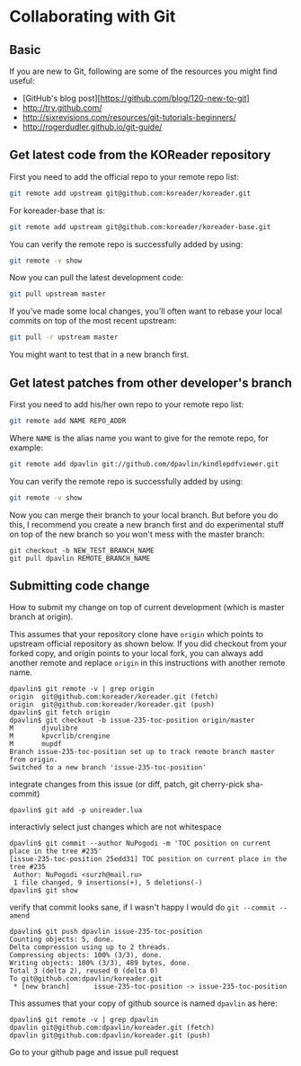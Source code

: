 # Collaborating with Git

## Basic
If you are new to Git, following are some of the resources you might find useful:
* [GitHub's blog post][https://github.com/blog/120-new-to-git]
* http://try.github.com/
* http://sixrevisions.com/resources/git-tutorials-beginners/
* http://rogerdudler.github.io/git-guide/

## Get latest code from the KOReader repository
First you need to add the official repo to your remote repo list:
```bash
git remote add upstream git@github.com:koreader/koreader.git
```

For koreader-base that is:
```bash
git remote add upstream git@github.com:koreader/koreader-base.git
```

You can verify the remote repo is successfully added by using:
```bash
git remote -v show
```

Now you can pull the latest development code:
```bash
git pull upstream master
```

If you've made some local changes, you'll often want to rebase your local commits on top of the most recent upstream:
```bash
git pull -r upstream master
```
You might want to test that in a new branch first.

## Get latest patches from other developer's branch
First you need to add his/her own repo to your remote repo list:
```bash
git remote add NAME REPO_ADDR
```
Where `NAME` is the alias name you want to give for the remote repo, for example:
```bash
git remote add dpavlin git://github.com/dpavlin/kindlepdfviewer.git
```

You can verify the remote repo is successfully added by using:
```bash
git remote -v show
```

Now you can merge their branch to your local branch. But before you do this, I recommend you create a new branch first and do experimental stuff on top of the new branch so you won't mess with the master branch:
```
git checkout -b NEW_TEST_BRANCH_NAME
git pull dpavlin REMOTE_BRANCH_NAME
```

## Submitting code change
How to submit my change on top of current development (which is master branch at origin).

This assumes that your repository clone have `origin` which points to upstream official repository as shown below. If you did checkout from your forked copy, and origin points to your local fork, you can always add another remote and replace `origin` in this instructions with another remote name.

```
dpavlin$ git remote -v | grep origin
origin  git@github.com:koreader/koreader.git (fetch)
origin  git@github.com:koreader/koreader.git (push)
dpavlin$ git fetch origin
dpavlin$ git checkout -b issue-235-toc-position origin/master
M       djvulibre
M       kpvcrlib/crengine
M       mupdf
Branch issue-235-toc-position set up to track remote branch master from origin.
Switched to a new branch 'issue-235-toc-position'
```

integrate changes from this issue (or diff, patch, git cherry-pick sha-commit)

```
dpavlin$ git add -p unireader.lua
```
interactivly select just changes which are not whitespace

```
dpavlin$ git commit --author NuPogodi -m 'TOC position on current place in the tree #235'
[issue-235-toc-position 25edd31] TOC position on current place in the tree #235
 Author: NuPogodi <surzh@mail.ru>
 1 file changed, 9 insertions(+), 5 deletions(-)
dpavlin$ git show
```

verify that commit looks sane, if I wasn't happy I would do `git --commit --amend`

```
dpavlin$ git push dpavlin issue-235-toc-position
Counting objects: 5, done.
Delta compression using up to 2 threads.
Compressing objects: 100% (3/3), done.
Writing objects: 100% (3/3), 489 bytes, done.
Total 3 (delta 2), reused 0 (delta 0)
To git@github.com:dpavlin/koreader.git
 * [new branch]      issue-235-toc-position -> issue-235-toc-position
```

This assumes that your copy of github source is named `dpavlin` as here:

```
dpavlin$ git remote -v | grep dpavlin
dpavlin git@github.com:dpavlin/koreader.git (fetch)
dpavlin git@github.com:dpavlin/koreader.git (push)
```

Go to your github page and issue pull request
